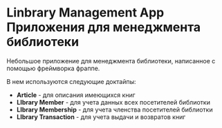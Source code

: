 <h1>Linbrary Management App <br> 
Приложения для менеджмента библиотеки</h1>
<p>Небольшое приложение для менеджмента библиотеки, написанное с помощью фреймворка фраппе.</p>
<p>В нем используются следующие доктайпы:
<ul>
  <li><b>Article</b> - для описания имеющихся книг</li>
  <li><b>LIbrary Member</b> - для учета данных всех посетителей библиотки</li>
  <li><b>LIbrary Membership</b> - для учета членства посетителей библиотки</li>
  <li><b>LIbrary Transaction</b> - для учета выдачи и возвратов книг</li>
</ul>
</p>

